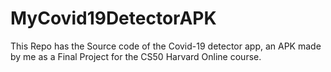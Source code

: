 # MyCovid19DetectorAPK
This Repo has the Source code of the Covid-19 detector app, an APK made by me as a Final Project for the CS50 Harvard Online course.
